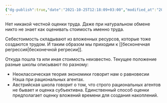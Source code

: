 ```yaml
---
{"dg-publish":true,"date":"2021-10-25T12:18:09+03:00","modified_at":"2022-05-21T18:02:26+03:00","permalink":"/oczenka-stoimosti-truda/","dgHomeLink":false,"dgPassFrontmatter":true}
---
```



Нет никакой честной оценки труда. Даже при натуральном обмене никто не знает как оценивать стоимость именно труда.

Себестоимость складывают из вложенных ресурсов, которые тоже создаются трудом. И таким образом мы приходим к [[бесконечная регрессия|бесконечной регресии]].

Откуда пошла та или иная стоимость неизвестно. Текущее положение разные школы описывают по разному:
- Неоклассическая теория экономики говорит нам о равновесии Нэша при рациональных агентах. 
- Австрийская школа говорит о том, что строго рациональных агентов не бывает и оценка субъективна. Единственный способ оценки предполагает оценку вложений времени для создания накоплений.
